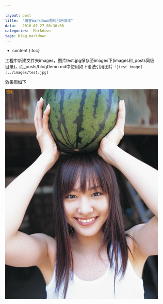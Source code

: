 ```yaml
---

layout: post
title:  "博客markdown图片引用测试"
data:   2016-07-27 00:30:00
categories:  Markdown
tags: blog markdown
---
```


* content
  {:toc}

工程中新建文件夹images，图片test.jpg保存至images下(images和_posts同级目录)，而_posts/blogDemo.md中使用如下语法引用图片
`![test image](../images/test.jpg)`

效果图如下

![test image](../images/xyjy.jpg)




